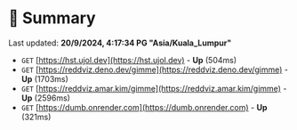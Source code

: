 # 📖 Summary
Last updated: **20/9/2024, 4:17:34 PG "Asia/Kuala_Lumpur"**

- `GET` [https://hst.ujol.dev](https://hst.ujol.dev) - **Up** (504ms)
- `GET` [https://reddviz.deno.dev/gimme](https://reddviz.deno.dev/gimme) - **Up** (1703ms)
- `GET` [https://reddviz.amar.kim/gimme](https://reddviz.amar.kim/gimme) - **Up** (2596ms)
- `GET` [https://dumb.onrender.com](https://dumb.onrender.com) - **Up** (321ms)
